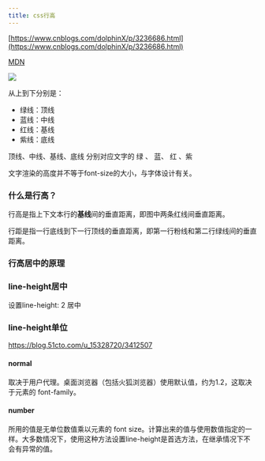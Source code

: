 ```yaml
---
title: css行高
---
```




[https://www.cnblogs.com/dolphinX/p/3236686.html](https://www.cnblogs.com/dolphinX/p/3236686.html)

[MDN](https://developer.mozilla.org/zh-CN/docs/Web/CSS/line-height)

![](https://images0.cnblogs.com/blog/349217/201308/04191646-bdab6a76666f4747a58b5e9b7c6be74c.png)

从上到下分别是：

- 绿线：顶线
- 蓝线：中线
- 红线：基线
- 紫线：底线

顶线、中线、基线、底线 分别对应文字的 绿 、 蓝、 红 、紫

文字渲染的高度并不等于font-size的大小，与字体设计有关。

### 什么是行高？

行高是指上下文本行的**基线**间的垂直距离，即图中两条红线间垂直距离。

行距是指一行底线到下一行顶线的垂直距离，即第一行粉线和第二行绿线间的垂直距离。


### 行高居中的原理



### line-height居中

设置line-height: 2 居中





### line-height单位

https://blog.51cto.com/u_15328720/3412507

#### normal

取决于用户代理。桌面浏览器（包括火狐浏览器）使用默认值，约为1.2，这取决于元素的 font-family。

#### number

所用的值是无单位数值乘以元素的 font size。计算出来的值与使用数值指定的一样。大多数情况下，使用这种方法设置line-height是首选方法，在继承情况下不会有异常的值。

